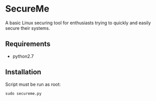 # SecureMe
A basic Linux securing tool for enthusiasts trying to quickly and easily secure their systems.
## Requirements
- python2.7
## Installation
Script must be run as root:
```
sudo secureme.py
```

